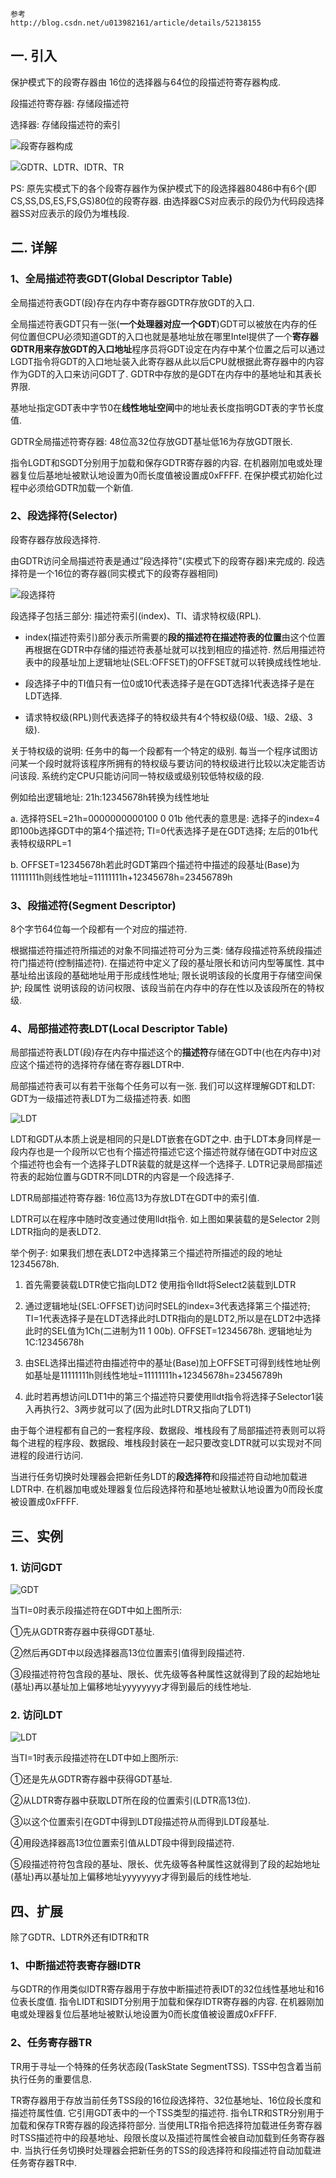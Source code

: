 ```
参考
http://blog.csdn.net/u013982161/article/details/52138155
```

## 一. 引入

保护模式下的段寄存器由 16位的选择器与64位的段描述符寄存器构成. 

段描述符寄存器:  存储段描述符

选择器: 存储段描述符的索引

![段寄存器构成](images/images11.png)

![GDTR、LDTR、IDTR、TR](images/images15.png)

PS: 原先实模式下的各个段寄存器作为保护模式下的段选择器80486中有6个(即CS,SS,DS,ES,FS,GS)80位的段寄存器. 由选择器CS对应表示的段仍为代码段选择器SS对应表示的段仍为堆栈段. 

## 二. 详解

### 1、全局描述符表GDT(Global Descriptor Table)

全局描述符表GDT(段)存在内存中寄存器GDTR存放GDT的入口. 

全局描述符表GDT只有一张(**一个处理器对应一个GDT**)GDT可以被放在内存的任何位置但CPU必须知道GDT的入口也就是基地址放在哪里Intel提供了一个**寄存器GDTR用来存放GDT的入口地址**程序员将GDT设定在内存中某个位置之后可以通过LGDT指令将GDT的入口地址装入此寄存器从此以后CPU就根据此寄存器中的内容作为GDT的入口来访问GDT了. GDTR中存放的是GDT在内存中的基地址和其表长界限. 

基地址指定GDT表中字节0在**线性地址空间**中的地址表长度指明GDT表的字节长度值. 

GDTR全局描述符寄存器: 48位高32位存放GDT基址低16为存放GDT限长. 

指令LGDT和SGDT分别用于加载和保存GDTR寄存器的内容. 在机器刚加电或处理器复位后基地址被默认地设置为0而长度值被设置成0xFFFF. 在保护模式初始化过程中必须给GDTR加载一个新值. 

### 2、段选择符(Selector)

段寄存器存放段选择符. 

由GDTR访问全局描述符表是通过”段选择符"(实模式下的段寄存器)来完成的. 段选择符是一个16位的寄存器(同实模式下的段寄存器相同)

![段选择符](images/images13.png)

段选择子包括三部分: 描述符索引(index)、TI、请求特权级(RPL). 

- index(描述符索引)部分表示所需要的**段的描述符在描述符表的位置**由这个位置再根据在GDTR中存储的描述符表基址就可以找到相应的描述符. 然后用描述符表中的段基址加上逻辑地址(SEL:OFFSET)的OFFSET就可以转换成线性地址. 

- 段选择子中的TI值只有一位0或10代表选择子是在GDT选择1代表选择子是在LDT选择. 

- 请求特权级(RPL)则代表选择子的特权级共有4个特权级(0级、1级、2级、3级). 

关于特权级的说明: 任务中的每一个段都有一个特定的级别. 每当一个程序试图访问某一个段时就将该程序所拥有的特权级与要访问的特权级进行比较以决定能否访问该段. 系统约定CPU只能访问同一特权级或级别较低特权级的段. 

例如给出逻辑地址: 21h:12345678h转换为线性地址

a. 选择符SEL=21h=0000000000100 0 01b 他代表的意思是: 选择子的index=4即100b选择GDT中的第4个描述符; TI=0代表选择子是在GDT选择; 左后的01b代表特权级RPL=1

b. OFFSET=12345678h若此时GDT第四个描述符中描述的段基址(Base)为11111111h则线性地址=11111111h+12345678h=23456789h

### 3、段描述符(Segment Descriptor)

8个字节64位每一个段都有一个对应的描述符. 

根据描述符描述符所描述的对象不同描述符可分为三类: 储存段描述符系统段描述符门描述符(控制描述符). 在描述符中定义了段的基址限长和访问内型等属性. 其中基址给出该段的基础地址用于形成线性地址; 限长说明该段的长度用于存储空间保护; 段属性 说明该段的访问权限、该段当前在内存中的存在性以及该段所在的特权级. 

### 4、局部描述符表LDT(Local Descriptor Table)

局部描述符表LDT(段)存在内存中描述这个的**描述符**存储在GDT中(也在内存中)对应这个描述符的选择符存储在寄存器LDTR中. 

局部描述符表可以有若干张每个任务可以有一张. 我们可以这样理解GDT和LDT: GDT为一级描述符表LDT为二级描述符表. 如图

![LDT](images/images14.png)

LDT和GDT从本质上说是相同的只是LDT嵌套在GDT之中. 由于LDT本身同样是一段内存也是一个段所以它也有个描述符描述它这个描述符就存储在GDT中对应这个描述符也会有一个选择子LDTR装载的就是这样一个选择子. LDTR记录局部描述符表的起始位置与GDTR不同LDTR的内容是一个段选择子. 

LDTR局部描述符寄存器: 16位高13为存放LDT在GDT中的索引值. 

LDTR可以在程序中随时改变通过使用lldt指令. 如上图如果装载的是Selector 2则LDTR指向的是表LDT2. 

举个例子: 如果我们想在表LDT2中选择第三个描述符所描述的段的地址12345678h. 

1. 首先需要装载LDTR使它指向LDT2 使用指令lldt将Select2装载到LDTR

2. 通过逻辑地址(SEL:OFFSET)访问时SEL的index=3代表选择第三个描述符; TI=1代表选择子是在LDT选择此时LDTR指向的是LDT2,所以是在LDT2中选择此时的SEL值为1Ch(二进制为11 1 00b). OFFSET=12345678h. 逻辑地址为1C:12345678h

3. 由SEL选择出描述符由描述符中的基址(Base)加上OFFSET可得到线性地址例如基址是11111111h则线性地址=11111111h+12345678h=23456789h

4. 此时若再想访问LDT1中的第三个描述符只要使用lldt指令将选择子Selector1装入再执行2、3两步就可以了(因为此时LDTR又指向了LDT1)
 
由于每个进程都有自己的一套程序段、数据段、堆栈段有了局部描述符表则可以将每个进程的程序段、数据段、堆栈段封装在一起只要改变LDTR就可以实现对不同进程的段进行访问. 

当进行任务切换时处理器会把新任务LDT的**段选择符**和段描述符自动地加载进LDTR中. 在机器加电或处理器复位后段选择符和基地址被默认地设置为0而段长度被设置成0xFFFF. 

## 三、实例

### 1. 访问GDT

![GDT](images/images16.png)

当TI=0时表示段描述符在GDT中如上图所示: 

①先从GDTR寄存器中获得GDT基址. 

②然后再GDT中以段选择器高13位位置索引值得到段描述符. 

③段描述符符包含段的基址、限长、优先级等各种属性这就得到了段的起始地址(基址)再以基址加上偏移地址yyyyyyyy才得到最后的线性地址. 

### 2. 访问LDT

![LDT](images/images17.png)

当TI=1时表示段描述符在LDT中如上图所示: 

①还是先从GDTR寄存器中获得GDT基址. 

②从LDTR寄存器中获取LDT所在段的位置索引(LDTR高13位). 

③以这个位置索引在GDT中得到LDT段描述符从而得到LDT段基址. 

④用段选择器高13位位置索引值从LDT段中得到段描述符. 

⑤段描述符符包含段的基址、限长、优先级等各种属性这就得到了段的起始地址(基址)再以基址加上偏移地址yyyyyyyy才得到最后的线性地址. 

## 四、扩展

除了GDTR、LDTR外还有IDTR和TR

### 1、中断描述符表寄存器IDTR

与GDTR的作用类似IDTR寄存器用于存放中断描述符表IDT的32位线性基地址和16位表长度值. 指令LIDT和SIDT分别用于加载和保存IDTR寄存器的内容. 在机器刚加电或处理器复位后基地址被默认地设置为0而长度值被设置成0xFFFF. 

### 2、任务寄存器TR

TR用于寻址一个特殊的任务状态段(TaskState SegmentTSS). TSS中包含着当前执行任务的重要信息. 

TR寄存器用于存放当前任务TSS段的16位段选择符、32位基地址、16位段长度和描述符属性值. 它引用GDT表中的一个TSS类型的描述符. 指令LTR和STR分别用于加载和保存TR寄存器的段选择符部分. 当使用LTR指令把选择符加载进任务寄存器时TSS描述符中的段基地址、段限长度以及描述符属性会被自动加载到任务寄存器中. 当执行任务切换时处理器会把新任务的TSS的段选择符和段描述符自动加载进任务寄存器TR中. 